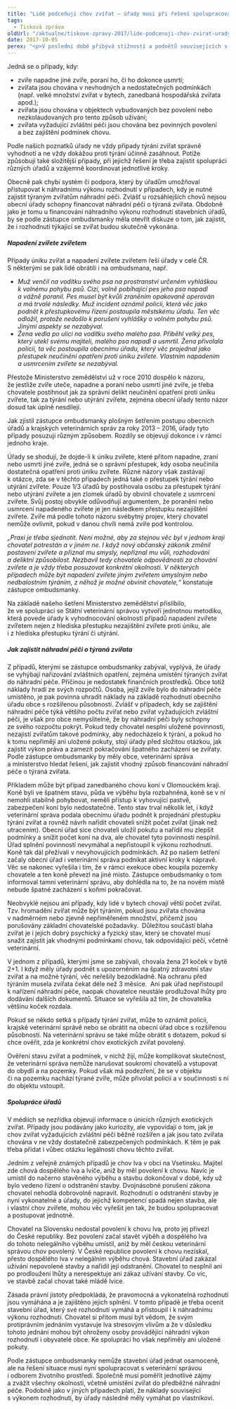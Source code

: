 ```yaml
---
title: "Lidé podceňují chov zvířat – úřady musí při řešení spolupracovat"
tags:
  - Tisková zpráva
oldUrl: "/aktualne/tiskove-zpravy-2017/lide-podcenuji-chov-zvirat-urady-musi-pri-reseni-spolupracovat"
date: 2017-10-05
perex: "<p>V poslední době přibývá stížností a podnětů souvisejících s chovem zvířat a s případným podezřením z týrání zvířat. Nezřídka se takové případy objevují i v médiích. Problémy mnohdy pramení z podcenění podmínek chovu zvířat, jejich potřeb a projevů. Důsledkem může být ohrožení zvířat týráním a rovněž může docházet k ohrožení zdraví a majetku osob.</p>"
---
```


<!-- imported from the old website -->

<p>Jedná se o případy, kdy:</p><ul><li>zvíře napadne jiné zvíře, poraní ho, či ho dokonce usmrtí;</li><li>zvířata jsou chována v nevhodných a nedostatečných podmínkách (např. velké množství zvířat v bytech, zanedbaná hospodářská zvířata apod.);</li><li>zvířata jsou chována v objektech vybudovaných bez povolení nebo nezkolaudovaných pro tento způsob užívání;</li><li>zvířata vyžadující zvláštní péči jsou chována bez povinných povolení a bez zajištění podmínek chovu.</li></ul> <p>Podle našich poznatků úřady ne vždy případy týrání zvířat správně vyhodnotí a ne vždy dokážou proti týrání účinně zasáhnout. Potíže způsobují také složitější případy, při jejichž řešení je třeba zajistit spolupráci různých úřadů a vzájemně koordinovat jednotlivé kroky. </p> <p>Obecně pak chybí systém či podpora, který by úřadům umožňoval přistupovat k náhradnímu výkonu rozhodnutí v případech, kdy je nutné zajistit týraným zvířatům náhradní péči. Zvlášť u rozsáhlejších chovů nejsou obecní úřady schopny financovat náhradní péči o týraná zvířata. Obdobně jako je tomu u financování náhradního výkonu rozhodnutí stavebních úřadů, by se podle zástupce ombudsmanky měla otevřít diskuze o tom, jak zajistit, že i rozhodnutí týkající se zvířat budou skutečně vykonána.</p> <h5>Napadení zvířete zvířetem</h5> <p>Případy úniku zvířat a napadení zvířete zvířetem řeší úřady v celé ČR. S některými se pak lidé obrátili i na ombudsmana, např.</p><ul><li><i>Muž venčil na vodítku svého psa na prostranství určeném vyhláškou k volnému pohybu psů. Cizí, volně pobíhající pes jeho psa napadl a vážně poranil. Pes musel být kvůli zraněním opakovaně operován a má trvalé následky. Muž incident oznámil policii, která věc jako podnět k přestupkovému řízení postoupila městskému úřadu. Ten věc odložil, protože nedošlo k porušení vyhlášky o volném pohybu psů. Jinými aspekty se nezabýval.</i></li><li><i>Žena vedla po ulici na vodítku svého malého psa. Přiběhl velký pes, který utekl svému majiteli, malého psa napadl a usmrtil. Žena přivolala policii, ta věc postoupila obecnímu úřadu, který věc projednal jako přestupek neučinění opatření proti úniku zvířete. Vlastním napadením a usmrcením zvířete se nezabýval.</i></li></ul> <p>Přestože Ministerstvo zemědělství už v roce 2010 dospělo k názoru, že jestliže zvíře uteče, napadne a poraní nebo usmrtí jiné zvíře, je třeba chovatele postihnout jak za správní delikt neučinění opatření proti úniku zvířete, tak za týrání nebo utýrání zvířete, zejména obecní úřady tento názor dosud tak úplně nesdílejí. </p> <p>Jak zjistil zástupce ombudsmanky plošným šetřením postupu obecních úřadů a krajských veterinárních správ za roky 2013 – 2016, úřady tyto případy posuzují různým způsobem. Rozdíly se objevují dokonce i v rámci jednoho kraje. </p> <p>Úřady se shodují, že dojde-li k úniku zvířete, které přitom napadne, zraní nebo usmrtí jiné zvíře, jedná se o správní přestupek, kdy osoba neučinila dostatečná opatření proti úniku zvířete. Různé názory však zastávají k otázce, zda se v těchto případech jedná také o přestupek týrání nebo utýrání zvířete. Pouze 1/3 úřadů by postihovala osobu za přestupek týrání nebo utýrání zvířete a jen zlomek úřadů by obvinil chovatele z usmrcení zvířete. Svůj postoj obvykle odůvodňují argumentem, že poranění nebo usmrcení napadeného zvířete je jen následkem přestupku nezajištění zvířete. Zvíře má podle tohoto názoru svébytný projev, který chovatel nemůže ovlivnit, pokud v danou chvíli nemá zvíře pod kontrolou. </p> <p><i>„Praxi je třeba sjednotit. Není možné, aby za stejnou věc byl v jednom kraji chovatel potrestán a v jiném ne. I když nový občanský zákoník změnil postavení zvířete a přiznal mu smysly, nepřiznal mu vůli, rozhodování a deliktní způsobilost. Nezbavil tedy chovatele odpovědnosti za chování zvířete a je vždy třeba posuzovat konkrétní okolnosti. V některých případech může být napadení zvířete jiným zvířetem úmyslným nebo nedbalostním týráním, z něhož je možné obvinit chovatele,“</i> konstatuje zástupce ombudsmanky.</p> <p>Na základě našeho šetření Ministerstvo zemědělství přislíbilo, že ve spolupráci se Státní veterinární správou vytvoří jednotnou metodiku, která povede úřady k vyhodnocování okolností případů napadení zvířete zvířetem nejen z hlediska přestupku nezajištění zvířete proti úniku, ale i z hlediska přestupku týrání či utýrání.</p> <h5>Jak zajistit náhradní péči o týraná zvířata</h5> <p>Z případů, kterými se zástupce ombudsmanky zabýval, vyplývá, že úřady se vyhýbají nařizování zvláštních opatření, zejména umístění týraných zvířat do náhradní péče. Příčinou je nedostatek finančních prostředků. Obce totiž náklady hradí ze svých rozpočtů. Osoba, jejíž zvíře bylo do náhradní péče umístěno, je pak povinna uhradit náklady na základě rozhodnutí obecního úřadu obce s rozšířenou působností. Zvlášť v případech, kdy se zajištění náhradní péče týká většího počtu zvířat nebo zvířat vyžadujících zvláštní péči, je však pro obce nemyslitelné, že by náhradní péči byly schopny ze svého rozpočtu pokrýt. Pokud tedy chovatel nesplní uložené povinnosti, nezajistí zvířatům takové podmínky, aby nedocházelo k týrání, a pokud ho k tomu nepřimějí ani uložené pokuty, stojí úřady před složitou otázkou, jak zajistit výkon práva a zamezit pokračování špatného zacházení se zvířaty. Podle zástupce ombudsmanky by měly obce, veterinární správa a ministerstvo hledat řešení, jak zajistit vhodný způsob financování náhradní péče o týraná zvířata.</p> <p>Příkladem může být případ zanedbaného chovu koní v Olomouckém kraji. Koně byli ve špatném stavu, půda ve výběhu byla rozbahněná, koně se v ní nemohli stabilně pohybovat, neměli přístup k vyhovující pastvě, zabezpečení koní bylo nedostatečné. Tento stav trval několik let, i když veterinární správa podala obecnímu úřadu podnět k projednání přestupku týrání zvířat a rovněž návrh nařídit chovateli snížit počet zvířat (jinak než utracením). Obecní úřad sice chovateli uložil pokutu a nařídil mu zlepšit podmínky a snížit počet koní na dva, ale chovatel tyto povinnosti nesplnil. Úřad splnění povinností nevymáhal a nepřistoupil k výkonu rozhodnutí. Koně tak dál přežívali v nevyhovujících podmínkách. Až po našem šetření začaly obecní úřad i veterinární správa podnikat aktivní kroky k nápravě. Věc se nakonec vyřešila i tím, že v rámci exekuce obec koupila pozemky chovatele a ten koně převezl na jiné místo. Zástupce ombudsmanky o tom informoval tamní veterinární správu, aby dohlédla na to, že na novém místě nebude špatné zacházení s koňmi pokračovat.</p> <p>Neobvyklé nejsou ani případy, kdy lidé v bytech chovají větší počet zvířat. Tzv. hromadění zvířat může být týráním, pokud jsou zvířata chována v nadměrném nebo zjevně nepřiměřeném množství, přičemž jsou porušovány základní chovatelské požadavky.  Důležitou součástí blaha zvířat je i jejich dobrý psychický a fyzický stav, který se chovatel musí snažit zajistit jak vhodnými podmínkami chovu, tak odpovídající péčí, včetně veterinární. </p> <p>V jednom z případů, kterými jsme se zabývali, chovala žena 21 koček v bytě 2+1. I když měly úřady podnět s upozorněním na špatný zdravotní stav zvířat a na možné týrání, věc neřešily bezodkladně. Na ochranu před týráním musela zvířata čekat déle než 3 měsíce.  Ani pak úřad nepřistoupil k nařízení náhradní péče, naopak chovatelce neustále prodlužoval lhůty pro dodávání dalších dokumentů. Situace se vyřešila až tím, že chovatelka většinu koček rozdala.</p> <p>Pokud se někdo setká s případy týrání zvířat, může to oznámit policii, krajské veterinární správě nebo se obrátit na obecní úřad obce s rozšířenou působností. Na veterinární správu se také může obrátit s dotazem, pokud si chce ověřit, zda je konkrétní chov exotických zvířat povolený.</p> <p>Ověření stavu zvířat a podmínek, v nichž žijí, může komplikovat skutečnost, že veterinární správa nemůže narušovat soukromí chovatelů a vstupovat do obydlí a na pozemky. Pokud však má podezření, že se v objektu či na pozemku nachází týrané zvíře, může přivolat policii a v součinnosti s ní do objektu vstoupit.</p> <h5>Spolupráce úřadů</h5> <p>V médiích se nezřídka objevují informace o únicích různých exotických zvířat. Případy jsou podávány jako kuriozity, ale vypovídají o tom, jak je chov zvířat vyžadujících zvláštní péči běžně rozšířen a jak jsou tato zvířata chována v ne vždy dostatečně zabezpečených podmínkách. K těm je pak třeba přidat i vůbec otázku legálnosti chovu těchto zvířat.</p> <p>Jedním z veřejně známých případů je chov lva v obci na Vsetínsku. Majitel zde chová dospělého lva a lvíče, aniž by měl povolení k chovu. Navíc je umístil do načerno stavěného výběhu a stavbu dokončoval v době, kdy už bylo vedeno řízení o odstranění stavby. Dvojnásobné porušení zákona chovatel nehodlá dobrovolně napravit. Rozhodnutí o odstranění stavby je nyní vykonatelné a úřady, do jejichž kompetencí spadá nejen stavba, ale i vlastní chov zvířete, mohou věc vyřešit jen tak, že budou spolupracovat a postupovat jednotně.</p> <p>Chovatel na Slovensku nedostal povolení k chovu lva, proto jej přivezl do České republiky. Bez povolení začal stavět výběh a dospělého lva do tohoto nelegálního výběhu umístil, aniž by měl českou veterinární správou chov povolený. V České republice povolení k chovu nezískal, přesto dospělého lva v nelegálním výběhu chová. Stavební úřad zakázal užívání nepovolené stavby a nařídil její odstranění. Chovatel to nesplnil ani po prodloužení lhůty a nerespektuje ani zákaz užívání stavby. Co víc, ve stavbě začal chovat také mládě lvice.</p> <p>Zásada právní jistoty předpokládá, že pravomocná a vykonatelná rozhodnutí jsou vymáhána a je zajištěno jejich splnění. V tomto případě je třeba ocenit stavební úřad, který své rozhodnutí vymáhá a přistoupil i k náhradnímu výkonu rozhodnutí. Chovatel si přitom musí být vědom, že svým protiprávním jednáním vystavuje lva stresovým vlivům a že v důsledku tohoto jednání mohou být ohroženy osoby provádějící náhradní výkon rozhodnutí i obyvatelé obce. Ke spolupráci ho však nepřiměly ani uložené pokuty.</p> Podle zástupce ombudsmanky nemůže stavební úřad jednat osamoceně, ale na řešení situace musí nyní spolupracovat s veterinární správou i odborem životního prostředí. Společně musí poměřit jednotlivé zájmy a zvážit všechny okolnosti, včetně umístění zvířat do předběžné náhradní péče. Podobně jako v jiných případech platí, že náklady související s výkonem rozhodnutí, by úřady následně měly vymáhat po vlastníkovi.
